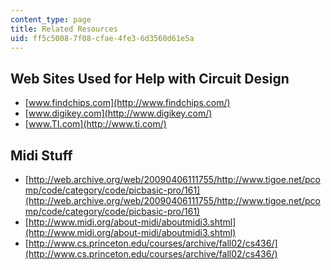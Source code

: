 ```yaml
---
content_type: page
title: Related Resources
uid: ff5c5008-7f08-cfae-4fe3-6d3560d61e5a
---
```


Web Sites Used for Help with Circuit Design
-------------------------------------------

*   [www.findchips.com](http://www.findchips.com/)
*   [www.digikey.com](http://www.digikey.com/)
*   [www.TI.com](http://www.ti.com/)

Midi Stuff
----------

*   [http://web.archive.org/web/20090406111755/http://www.tigoe.net/pcomp/code/category/code/picbasic-pro/161](http://web.archive.org/web/20090406111755/http://www.tigoe.net/pcomp/code/category/code/picbasic-pro/161)
*   [http://www.midi.org/about-midi/aboutmidi3.shtml](http://www.midi.org/about-midi/aboutmidi3.shtml)
*   [http://www.cs.princeton.edu/courses/archive/fall02/cs436/](http://www.cs.princeton.edu/courses/archive/fall02/cs436/)
